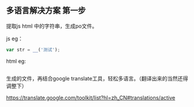 多语言解决方案 第一步
-----

提取js html 中的字符串，生成po文件。

js eg：
```javascript
var str = __('测试');
```

html eg:
```

```

生成的文件，再结合google translate工具，轻松多语言。（翻译出来的当然还得调整下）

https://translate.google.com/toolkit/list?hl=zh_CN#translations/active
